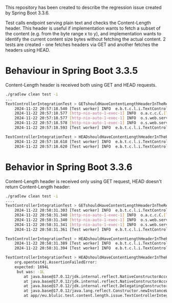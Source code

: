This repository has been created to describe the regression issue created by Spring Boot 3.3.6.

Test calls endpoint serving plain text and checks the Content-Length header.
This header is useful if implementation wants to fetch a subset of the content (e.g. from the byte range x to y), and implementation wants to identify the current content size bytes without fetching the actual content. 
2 tests are created - one fetches headers via GET and another fetches the headers using HEAD.

# Behaviour in Spring Boot 3.3.5
Content-Length header is received both using GET and HEAD requests.
```bash
./gradlew clean test -i
...
TextControllerIntegrationTest > GETshouldHaveContentLengthHeaderInTheResponseHeaders() STANDARD_OUT
    2024-11-22 20:57:18.540 [Test worker] INFO  e.b.t.c.l.i.TextControllerIntegrationTest - Application endpoint: http://localhost:57188/text
    2024-11-22 20:57:18.577 [http-nio-auto-1-exec-1] INFO  o.a.c.c.C.[Tomcat].[localhost].[/] - Initializing Spring DispatcherServlet 'dispatcherServlet'
    2024-11-22 20:57:18.577 [http-nio-auto-1-exec-1] INFO  o.s.web.servlet.DispatcherServlet - Initializing Servlet 'dispatcherServlet'
    2024-11-22 20:57:18.578 [http-nio-auto-1-exec-1] INFO  o.s.web.servlet.DispatcherServlet - Completed initialization in 1 ms
    2024-11-22 20:57:18.593 [Test worker] INFO  e.b.t.c.l.i.TextControllerIntegrationTest - Received headers: [Content-Type:"text/plain;charset=UTF-8", Content-Length:"1694", Date:"Fri, 22 Nov 2024 20:57:18 GMT", Keep-Alive:"timeout=60", Connection:"keep-alive"]

TextControllerIntegrationTest > HEADshouldHaveContentLengthHeaderInTheResponseHeaders() STANDARD_OUT
    2024-11-22 20:57:18.618 [Test worker] INFO  e.b.t.c.l.i.TextControllerIntegrationTest - Application endpoint: http://localhost:57188/text
    2024-11-22 20:57:18.620 [Test worker] INFO  e.b.t.c.l.i.TextControllerIntegrationTest - Received headers: [Content-Type:"text/plain;charset=UTF-8", Content-Length:"1694", Date:"Fri, 22 Nov 2024 20:57:18 GMT", Keep-Alive:"timeout=60", Connection:"keep-alive"]
```

# Behavior in Spring Boot 3.3.6
Content-Length header is received only using GET request, HEAD doesn't return Content-Length header:
```bash
./gradlew clean test -i
....
TextControllerIntegrationTest > GETshouldHaveContentLengthHeaderInTheResponseHeaders() STANDARD_OUT
    2024-11-22 20:58:31.303 [Test worker] INFO  e.b.t.c.l.i.TextControllerIntegrationTest - Application endpoint: http://localhost:57335/text
    2024-11-22 20:58:31.340 [http-nio-auto-1-exec-1] INFO  o.a.c.c.C.[Tomcat].[localhost].[/] - Initializing Spring DispatcherServlet 'dispatcherServlet'
    2024-11-22 20:58:31.340 [http-nio-auto-1-exec-1] INFO  o.s.web.servlet.DispatcherServlet - Initializing Servlet 'dispatcherServlet'
    2024-11-22 20:58:31.341 [http-nio-auto-1-exec-1] INFO  o.s.web.servlet.DispatcherServlet - Completed initialization in 1 ms
    2024-11-22 20:58:31.361 [Test worker] INFO  e.b.t.c.l.i.TextControllerIntegrationTest - Received headers: [Content-Type:"text/plain;charset=UTF-8", Content-Length:"1694", Date:"Fri, 22 Nov 2024 20:58:31 GMT", Keep-Alive:"timeout=60", Connection:"keep-alive"]

TextControllerIntegrationTest > HEADshouldHaveContentLengthHeaderInTheResponseHeaders() STANDARD_OUT
    2024-11-22 20:58:31.389 [Test worker] INFO  e.b.t.c.l.i.TextControllerIntegrationTest - Application endpoint: http://localhost:57335/text
    2024-11-22 20:58:31.394 [Test worker] INFO  e.b.t.c.l.i.TextControllerIntegrationTest - Received headers: [Content-Type:"text/plain;charset=UTF-8", Date:"Fri, 22 Nov 2024 20:58:31 GMT", Keep-Alive:"timeout=60", Connection:"keep-alive"]

TextControllerIntegrationTest > HEADshouldHaveContentLengthHeaderInTheResponseHeaders() FAILED
    org.opentest4j.AssertionFailedError: 
    expected: 1694L
     but was: -1L
        at java.base@17.0.12/jdk.internal.reflect.NativeConstructorAccessorImpl.newInstance0(Native Method)
        at java.base@17.0.12/jdk.internal.reflect.NativeConstructorAccessorImpl.newInstance(NativeConstructorAccessorImpl.java:77)
        at java.base@17.0.12/jdk.internal.reflect.DelegatingConstructorAccessorImpl.newInstance(DelegatingConstructorAccessorImpl.java:45)
        at java.base@17.0.12/java.lang.reflect.Constructor.newInstanceWithCaller(Constructor.java:500)
        at app//eu.blulic.test.content.length.issue.TextControllerIntegrationTest.HEADshouldHaveContentLengthHeaderInTheResponseHeaders(TextControllerIntegrationTest.java:61)
```

